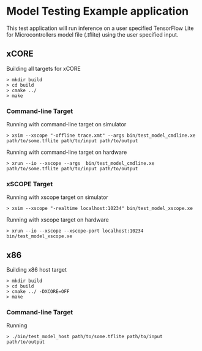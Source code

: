 # Model Testing Example application

This test application will run inference on a user specified TensorFlow Lite for Microcontrollers
model file (.tflite) using the user specified input.

## xCORE

Building all targets for xCORE

    > mkdir build
    > cd build
    > cmake ../
    > make

### Command-line Target

Running with command-line target on simulator

    > xsim --xscope "-offline trace.xmt" --args bin/test_model_cmdline.xe path/to/some.tflite path/to/input path/to/output

Running with command-line target on hardware

    > xrun --io --xscope --args  bin/test_model_cmdline.xe path/to/some.tflite path/to/input path/to/output

### xSCOPE Target

Running with xscope target on simulator

    > xsim --xscope "-realtime localhost:10234" bin/test_model_xscope.xe

Running with xscope target on hardware

    > xrun --io --xscope --xscope-port localhost:10234 bin/test_model_xscope.xe

## x86

Building x86 host target

    > mkdir build
    > cd build
    > cmake ../ -DXCORE=OFF
    > make

### Command-line Target

Running

    > ./bin/test_model_host path/to/some.tflite path/to/input path/to/output
